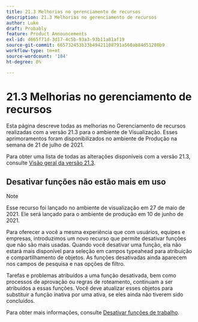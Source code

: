 ```yaml
---
title: 21.3 Melhorias no gerenciamento de recursos
description: 21.3 Melhorias no gerenciamento de recursos
author: Luke
draft: Probably
feature: Product Announcements
exl-id: d665f71d-3d17-4c5b-93a3-93b11a81af19
source-git-commit: 665732453b33b49421108791a560ab84d51280b9
workflow-type: tm+mt
source-wordcount: '184'
ht-degree: 0%

---
```


# 21.3 Melhorias no gerenciamento de recursos

Esta página descreve todas as melhorias no Gerenciamento de recursos realizadas com a versão 21.3 para o ambiente de Visualização. Esses aprimoramentos foram disponibilizados no ambiente de Produção na semana de 21 de julho de 2021.

Para obter uma lista de todas as alterações disponíveis com a versão 21.3, consulte [Visão geral da versão 21.3](../../../product-announcements/product-releases/21.3-release-activity/21-3-release-overview.md).

## Desativar funções não estão mais em uso

>[!NOTE]
>
>Esse recurso foi lançado no ambiente de visualização em 27 de maio de 2021. Ele será lançado para o ambiente de produção em 10 de junho de 2021.

Para oferecer a você a mesma experiência que com usuários, equipes e empresas, introduzimos um novo recurso que permite desativar funções que não são mais usadas. Quando você desativar uma função, ela não estará mais disponível para seleção em campos typeahead para atribuição e compartilhamento de objetos. As funções desativadas ainda aparecem nos campos de pesquisa e nas opções de filtro.

Tarefas e problemas atribuídos a uma função desativada, bem como processos de aprovação ou regras de roteamento, continuam a ser atribuídos a essas funções. Você deve atualizar esses objetos para substituir a função inativa por uma ativa, se eles ainda não tiverem sido concluídos.

Para obter mais informações, consulte [Desativar funções de trabalho](../../../administration-and-setup/set-up-workfront/organizational-setup/deactivate-job-roles.md).

